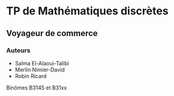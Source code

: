 TP de Mathématiques discrètes
=============================

Voyageur de commerce
--------------------

### Auteurs

* Salma El-Alaoui-Talibi
* Merlin Nimier-David
* Robin Ricard

Binômes B3145 et B31xx


